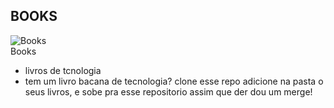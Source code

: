 ## BOOKS
  <div>
     <div>
       <img src="https://img.icons8.com/plasticine/100/000000/books.png" alt="Books"/>
    </div>
    <div>
       Books 
    </div>
</div>

* livros de tcnologia
* tem um livro bacana de tecnologia? clone esse repo adicione na pasta o seus livros, e sobe pra esse repositorio assim que der dou um merge!


